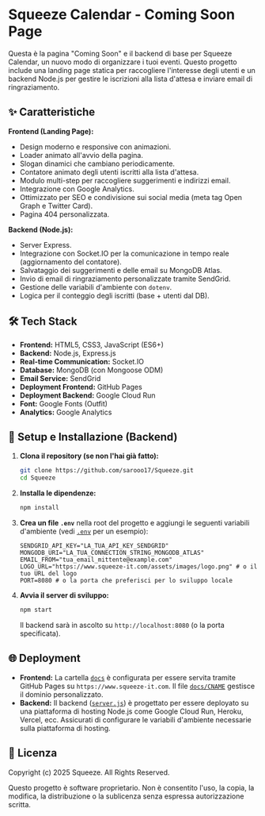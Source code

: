 # Squeeze Calendar - Coming Soon Page

Questa è la pagina "Coming Soon" e il backend di base per Squeeze Calendar, un nuovo modo di organizzare i tuoi eventi. Questo progetto include una landing page statica per raccogliere l'interesse degli utenti e un backend Node.js per gestire le iscrizioni alla lista d'attesa e inviare email di ringraziamento.

## ✨ Caratteristiche

**Frontend (Landing Page):**
*   Design moderno e responsive con animazioni.
*   Loader animato all'avvio della pagina.
*   Slogan dinamici che cambiano periodicamente.
*   Contatore animato degli utenti iscritti alla lista d'attesa.
*   Modulo multi-step per raccogliere suggerimenti e indirizzi email.
*   Integrazione con Google Analytics.
*   Ottimizzato per SEO e condivisione sui social media (meta tag Open Graph e Twitter Card).
*   Pagina 404 personalizzata.

**Backend (Node.js):**
*   Server Express.
*   Integrazione con Socket.IO per la comunicazione in tempo reale (aggiornamento del contatore).
*   Salvataggio dei suggerimenti e delle email su MongoDB Atlas.
*   Invio di email di ringraziamento personalizzate tramite SendGrid.
*   Gestione delle variabili d'ambiente con `dotenv`.
*   Logica per il conteggio degli iscritti (base + utenti dal DB).

## 🛠️ Tech Stack

*   **Frontend:** HTML5, CSS3, JavaScript (ES6+)
*   **Backend:** Node.js, Express.js
*   **Real-time Communication:** Socket.IO
*   **Database:** MongoDB (con Mongoose ODM)
*   **Email Service:** SendGrid
*   **Deployment Frontend:** GitHub Pages
*   **Deployment Backend:** Google Cloud Run
*   **Font:** Google Fonts (Outfit)
*   **Analytics:** Google Analytics

## 🚀 Setup e Installazione (Backend)

1.  **Clona il repository (se non l'hai già fatto):**
    ```bash
    git clone https://github.com/sarooo17/Squeeze.git
    cd Squeeze
    ```

2.  **Installa le dipendenze:**
    ```bash
    npm install
    ```

3.  **Crea un file `.env`** nella root del progetto e aggiungi le seguenti variabili d'ambiente (vedi [`.env`](.env) per un esempio):
    ```env
    SENDGRID_API_KEY="LA_TUA_API_KEY_SENDGRID"
    MONGODB_URI="LA_TUA_CONNECTION_STRING_MONGODB_ATLAS"
    EMAIL_FROM="tua_email_mittente@example.com"
    LOGO_URL="https://www.squeeze-it.com/assets/images/logo.png" # o il tuo URL del logo
    PORT=8080 # o la porta che preferisci per lo sviluppo locale
    ```

4.  **Avvia il server di sviluppo:**
    ```bash
    npm start
    ```
    Il backend sarà in ascolto su `http://localhost:8080` (o la porta specificata).

## 🌐 Deployment

*   **Frontend:** La cartella [`docs`](docs) è configurata per essere servita tramite GitHub Pages su `https://www.squeeze-it.com`. Il file [`docs/CNAME`](docs/CNAME) gestisce il dominio personalizzato.
*   **Backend:** Il backend ([`server.js`](server.js)) è progettato per essere deployato su una piattaforma di hosting Node.js come Google Cloud Run, Heroku, Vercel, ecc. Assicurati di configurare le variabili d'ambiente necessarie sulla piattaforma di hosting.

## 📄 Licenza

Copyright (c) 2025 Squeeze. All Rights Reserved.

Questo progetto è software proprietario. Non è consentito l'uso, la copia, la modifica, la distribuzione o la sublicenza senza espressa autorizzazione scritta.